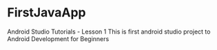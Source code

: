 # FirstJavaApp
Android Studio Tutorials - Lesson 1
This is first android studio project to Android Development for Beginners
